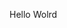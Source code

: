 Hello Wolrd

































































































































































































































































































































































































































































































































































































































































































































































































































































































































































































































































































































































































































































































































































































































































































































































































































































































































































































































































































































































































































































































































































































































































































































































































































































































































































































































































































































































































































































































































































































































































































































































































































































































































































































































































































































































































































































































































































































































































































































































































































































































































































































































































































































































































































































